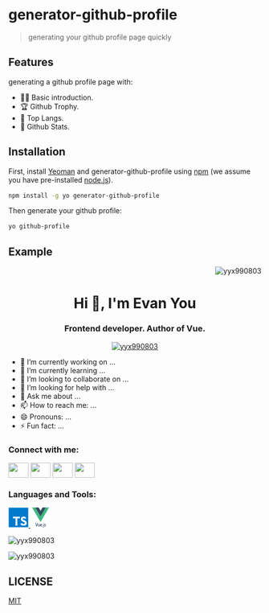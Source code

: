 # generator-github-profile

> generating your github profile page quickly

## Features

generating a github profile page with:

- 👨‍💻 Basic introduction.
- 🏆 Github Trophy.
- 🥰 Top Langs.
- 🏅 Github Stats.

## Installation

First, install [Yeoman](http://yeoman.io) and generator-github-profile using [npm](https://www.npmjs.com/) (we assume you have pre-installed [node.js](https://nodejs.org/)).

```bash
npm install -g yo generator-github-profile
```

Then generate your github profile:

```bash
yo github-profile
```

## Example

<p align="right"> <img src="https://komarev.com/ghpvc/?username=yyx990803&label=Profile%20views&color=0e75b6&style=flat" alt="yyx990803" /> </p>

<h1 align="center">Hi 👋, I'm Evan You</h1>
<h3 align="center">Frontend developer. Author of Vue.</h3>

<p align="center"> <a href="https://github.com/ryo-ma/github-profile-trophy"><img src="https://github-profile-trophy.vercel.app/?username=yyx990803&theme=flat" alt="yyx990803" /></a> </p>

- 🔭 I’m currently working on ...
- 🌱 I’m currently learning ...
- 👯 I’m looking to collaborate on ...
- 🤔 I’m looking for help with ...
- 💬 Ask me about ...
- 📫 How to reach me: ...
- 😄 Pronouns: ...
- ⚡ Fun fact: ...

<h3 align="left">Connect with me:</h3>
<p align="left">
<a target="blank"><img align="center" src="https://cdn.jsdelivr.net/npm/simple-icons@v9/icons/twitter.svg"  height="30" width="40" /></a>
<a target="blank"><img align="center" src="https://cdn.jsdelivr.net/npm/simple-icons@v9/icons/linkedin.svg" height="30" width="40" /></a>
<a target="blank"><img align="center" src="https://cdn.jsdelivr.net/npm/simple-icons@v9/icons/stackoverflow.svg" height="30" width="40" /></a>
<a  target="blank"><img align="center" src="https://cdn.jsdelivr.net/npm/simple-icons@v9/icons/facebook.svg"  height="30" width="40" /></a>
</p>

<h3 align="left">Languages and Tools:</h3>

<p align="left"><a href="https://www.typescriptlang.org/" target="_blank"> <img src="https://raw.githubusercontent.com/devicons/devicon/master/icons/typescript/typescript-original.svg" alt="typescript" width="40" height="40"/> </a> <a href="https://vuejs.org/" target="_blank"> <img src="https://raw.githubusercontent.com/devicons/devicon/master/icons/vuejs/vuejs-original-wordmark.svg" alt="vuejs" width="40" height="40"/> </a></p>

<p align="left">
  <img src="https://github-readme-stats.vercel.app/api/top-langs?username=yyx990803&show_icons=true&locale=en&layout=compact&theme=light" alt="yyx990803" />
</p>

<p align="left">
<img src="https://github-readme-stats.vercel.app/api?username=yyx990803&show_icons=true&locale=en&theme=light" alt="yyx990803" />
</p>

## LICENSE

[MIT](https://github.com/yyz945947732/generator-github-profile/blob/master/LICENSE)
